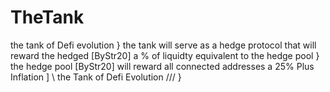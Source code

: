 # TheTank 
the tank of Defi evolution
}
the tank will serve as a hedge protocol that will reward the hedged [ByStr20]  a % of liquidty equivalent to the hedge pool 
}
the hedge pool [ByStr20] will reward all connected addresses a 25% Plus Inflation 
]
\\ the Tank of Defi Evolution /// 
}

